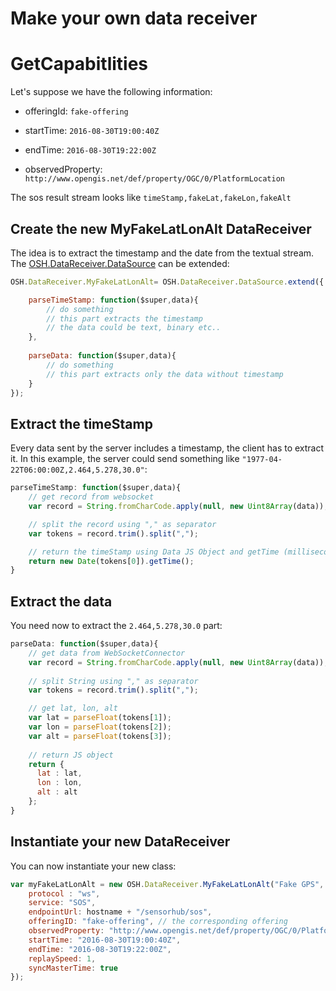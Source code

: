 Make your own data receiver
===

# GetCapabitlities

Let's suppose we have the following information:

 * offeringId: `fake-offering`
 
 * startTime: `2016-08-30T19:00:40Z`
 
 * endTime: `2016-08-30T19:22:00Z`
 
 * observedProperty: `http://www.opengis.net/def/property/OGC/0/PlatformLocation`
 

The sos result stream looks like `timeStamp,fakeLat,fakeLon,fakeAlt`

## Create the new MyFakeLatLonAlt DataReceiver

The idea is to extract the timestamp and the date from the textual stream. The [OSH.DataReceiver.DataSource](http://opensensorhub.github.io/osh-js/Toolkit/Documentation/OSH.DataReceiver.DataSource.html) can be extended:

```javascript
OSH.DataReceiver.MyFakeLatLonAlt= OSH.DataReceiver.DataSource.extend({

    parseTimeStamp: function($super,data){
        // do something
        // this part extracts the timestamp 
        // the data could be text, binary etc..
    },
    
    parseData: function($super,data){
        // do something
        // this part extracts only the data without timestamp
    }
});
```

## Extract the timeStamp

Every data sent by the server includes a timestamp, the client has to extract it. In this example, the server 
could send something like `"1977-04-22T06:00:00Z,2.464,5.278,30.0"`:

```javascript
parseTimeStamp: function($super,data){
    // get record from websocket
    var record = String.fromCharCode.apply(null, new Uint8Array(data));

    // split the record using "," as separator
    var tokens = record.trim().split(",");

    // return the timeStamp using Data JS Object and getTime (milliseconds)
    return new Date(tokens[0]).getTime();
}
```
## Extract the data

You need now to extract the `2.464,5.278,30.0` part:

```javascript
parseData: function($super,data){
    // get data from WebSocketConnector
    var record = String.fromCharCode.apply(null, new Uint8Array(data));
    
    // split String using "," as separator
    var tokens = record.trim().split(",");

    // get lat, lon, alt
    var lat = parseFloat(tokens[1]);
    var lon = parseFloat(tokens[2]);
    var alt = parseFloat(tokens[3]);
    
    // return JS object
    return {
      lat : lat,
      lon : lon,
      alt : alt
    };
} 
```

## Instantiate your new DataReceiver

You can now instantiate your new class:

```javascript
var myFakeLatLonAlt = new OSH.DataReceiver.MyFakeLatLonAlt("Fake GPS", {
    protocol : "ws",
    service: "SOS",
    endpointUrl: hostname + "/sensorhub/sos",
    offeringID: "fake-offering", // the corresponding offering
    observedProperty: "http://www.opengis.net/def/property/OGC/0/PlatformLocation",
    startTime: "2016-08-30T19:00:40Z",
    endTime: "2016-08-30T19:22:00Z",
    replaySpeed: 1,
    syncMasterTime: true
});
```
